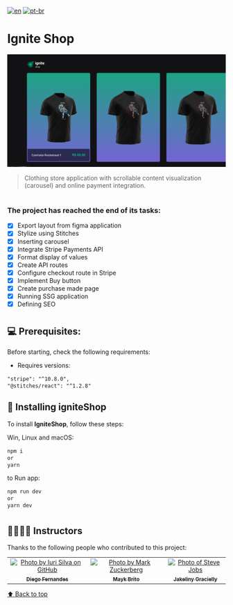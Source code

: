 [![en](https://img.shields.io/badge/lang-en-critical.svg)](https://github.com/gutoo01/template-ignite-dashgo-04/blob/main/readme.md)
[![pt-br](https://img.shields.io/badge/lang-pt--br-blue.svg)](https://github.com/gutoo01/template-ignite-dashgo-04/blob/main/readme.pt-br.md)

# **Ignite Shop**

<img src="./ig-shop-preview.png" alt="ignews">

> Clothing store application with scrollable content visualization (carousel) and online payment integration.

#
### The project has reached the end of its tasks:

- [x] Export layout from figma application
- [x] Stylize using Stitches
- [x] Inserting carousel
- [x] Integrate Stripe Payments API
- [x] Format display of values
- [x] Create API routes
- [x] Configure checkout route in Stripe
- [x] Implement Buy button
- [x] Create purchase made page
- [x] Running SSG application
- [x] Defining SEO

#
## 💻 Prerequisites:

Before starting, check the following requirements:

- Requires versions:

```
"stripe": "^10.8.0",
"@stitches/react": "^1.2.8"
```

## 🚀 Installing **igniteShop**

To install **IgniteShop**, follow these steps:

Win, Linux and macOS:

```
npm i
or
yarn
```
to Run app:
```
npm run dev
or
yarn dev
```

#
## 🫱🏻‍🫲🏽 Instructors

Thanks to the following people who contributed to this project:

<table>
  <tr>
    <td align="center">
      <a href="#">
        <img src="https://github.com/diego3g.png" width="100px;" alt="Photo by Iuri Silva on GitHub"/><br>
        <sub>
          <b>Diego Fernandes</b>
        </sub>
      </a>
    </td>
    <td align="center">
      <a href="#">
        <img src="https://github.com/maykbrito.png" width="100px;" alt="Photo by Mark Zuckerberg"/><br>
        <sub>
          <b>Mayk Brito</b>
        </sub>
      </a>
    </td>
    <td align="center">
      <a href="#">
        <img src="https://github.com/jakeliny.png" width="100px;" alt="Photo of Steve Jobs"/><br>
        <sub>
          <b>Jakeliny Gracielly</b>
        </sub>
      </a>
    </td>
  </tr>
</table>

[⬆ Back to top](#project-name)<br>
